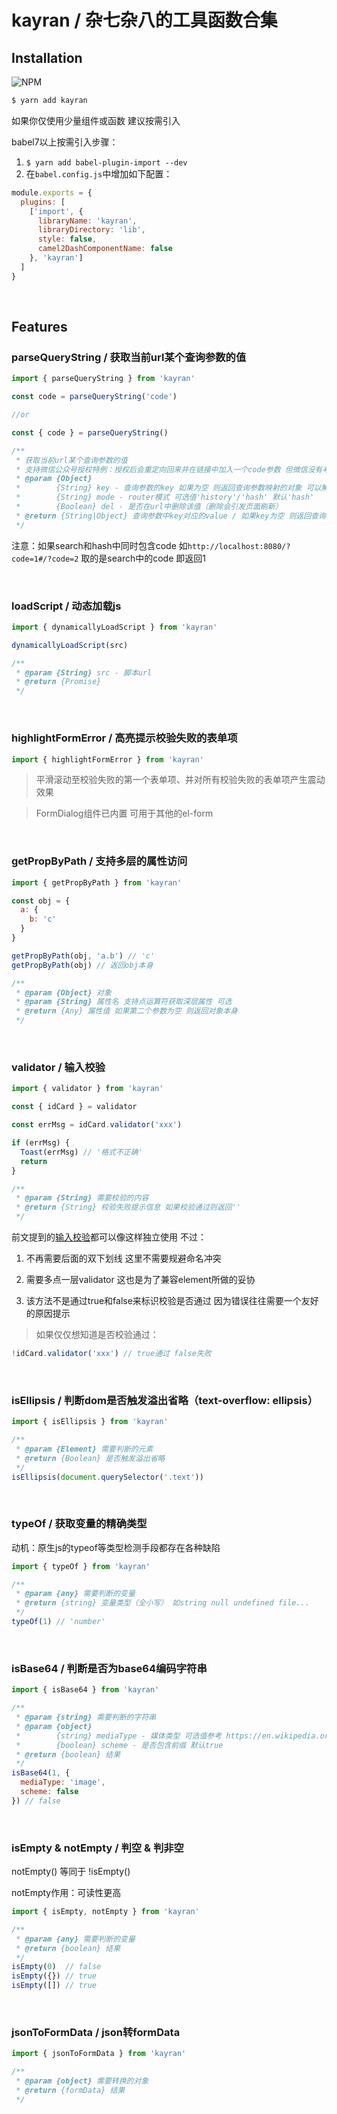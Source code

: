 # kayran / 杂七杂八的工具函数合集

## Installation

![NPM](https://nodei.co/npm/kayran.png)

``` bash
$ yarn add kayran
```

如果你仅使用少量组件或函数 建议按需引入

babel7以上按需引入步骤：

1. ```$ yarn add babel-plugin-import --dev```
2. 在```babel.config.js```中增加如下配置：

```js
module.exports = {
  plugins: [
    ['import', {
      libraryName: 'kayran',
      libraryDirectory: 'lib',
      style: false,
      camel2DashComponentName: false
    }, 'kayran']
  ]
}
```

<br/>

## Features

### parseQueryString / 获取当前url某个查询参数的值

```js
import { parseQueryString } from 'kayran'

const code = parseQueryString('code')

//or

const { code } = parseQueryString()
```

```js
/**
 * 获取当前url某个查询参数的值
 * 支持微信公众号授权特例：授权后会重定向回来并在链接中加入一个code参数 但微信没有考虑hash路由的情况 所以获取这个code需要特殊处理
 * @param {Object}
 *        {String} key - 查询参数的key 如果为空 则返回查询参数映射的对象 可以解构使用
 *        {String} mode - router模式 可选值'history'/'hash' 默认'hash'
 *        {Boolean} del - 是否在url中删除该值（删除会引发页面刷新）
 * @return {String|Object} 查询参数中key对应的value / 如果key为空 则返回查询参数整个对象
 */
```

注意：如果search和hash中同时包含code 如```http://localhost:8080/?code=1#/?code=2``` 取的是search中的code 即返回1

<br/>

### loadScript / 动态加载js

```js
import { dynamicallyLoadScript } from 'kayran'

dynamicallyLoadScript(src)
```

```js
/**
 * @param {String} src - 脚本url
 * @return {Promise}
 */
```

<br/>

### highlightFormError / 高亮提示校验失败的表单项

```js
import { highlightFormError } from 'kayran'
```

> 平滑滚动至校验失败的第一个表单项、并对所有校验失败的表单项产生震动效果

> FormDialog组件已内置 可用于其他的el-form

<br/>

### <a id="getPropByPath">getPropByPath</a> / 支持多层的属性访问

```js
import { getPropByPath } from 'kayran'

const obj = {
  a: {
    b: 'c'
  }
}

getPropByPath(obj, 'a.b') // 'c'
getPropByPath(obj) // 返回obj本身
```

```js
/**
 * @param {Object} 对象
 * @param {String} 属性名 支持点运算符获取深层属性 可选
 * @return {Any} 属性值 如果第二个参数为空 则返回对象本身
 */
```

<br/>

### validator / 输入校验

```js
import { validator } from 'kayran'

const { idCard } = validator

const errMsg = idCard.validator('xxx')

if (errMsg) {
  Toast(errMsg) // '格式不正确'
  return
}
```

```js
/**
 * @param {String} 需要校验的内容
 * @return {String} 校验失败提示信息 如果校验通过则返回''
 */
```

前文提到的[输入校验](#validator)都可以像这样独立使用 不过：

1. 不再需要后面的双下划线 这里不需要规避命名冲突

2. 需要多点一层validator 这也是为了兼容element所做的妥协

3. 该方法不是通过true和false来标识校验是否通过 因为错误往往需要一个友好的原因提示

> 如果仅仅想知道是否校验通过：

```js
!idCard.validator('xxx') // true通过 false失败
```

<br/>

### isEllipsis / 判断dom是否触发溢出省略（text-overflow: ellipsis）

```js
import { isEllipsis } from 'kayran'

/**
 * @param {Element} 需要判断的元素
 * @return {Boolean} 是否触发溢出省略
 */
isEllipsis(document.querySelector('.text'))
```

<br/>

### typeOf / 获取变量的精确类型

动机：原生js的typeof等类型检测手段都存在各种缺陷

```js
import { typeOf } from 'kayran'

/**
 * @param {any} 需要判断的变量
 * @return {string} 变量类型（全小写） 如string null undefined file...
 */
typeOf(1) // 'number'
```

<br/>

### isBase64 / 判断是否为base64编码字符串

```js
import { isBase64 } from 'kayran'

/**
 * @param {string} 需要判断的字符串
 * @param {object}
 *        {string} mediaType - 媒体类型 可选值参考 https://en.wikipedia.org/wiki/Data_URI_scheme
 *        {boolean} scheme - 是否包含前缀 默认true
 * @return {boolean} 结果
 */
isBase64(1, {
  mediaType: 'image',
  scheme: false
}) // false
```

<br/>

### isEmpty & notEmpty / 判空 & 判非空

notEmpty() 等同于 !isEmpty()

notEmpty作用：可读性更高

```js
import { isEmpty, notEmpty } from 'kayran'

/**
 * @param {any} 需要判断的变量
 * @return {boolean} 结果
 */
isEmpty(0)  // false
isEmpty({}) // true
isEmpty([]) // true
```

<br/>

### jsonToFormData / json转formData

```js
import { jsonToFormData } from 'kayran'

/**
 * @param {object} 需要转换的对象
 * @return {formData} 结果
 */
```

